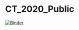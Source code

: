 # CT_2020_Public
[![Binder](https://mybinder.org/badge_logo.svg)](https://mybinder.org/v2/gh/mhobelsb/CT_2020_Public/master?urlpath=lab/tree/ipynb)
